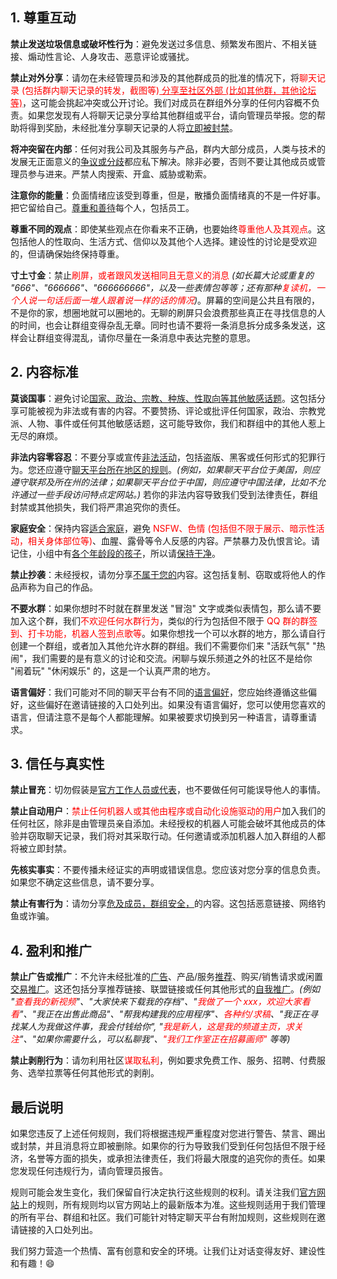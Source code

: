 ## 1. 尊重互动

**禁止发送垃圾信息或破坏性行为**：避免发送过多信息、频繁发布图片、不相关链接、煽动性言论、人身攻击、恶意评论或骚扰。

**禁止对外分享**：请勿在未经管理员和涉及的其他群成员的批准的情况下，将<span style="color:red;">聊天记录 (包括群内聊天记录的转发，截图等)<u> 分享至社区外部 (比如其他群，其他论坛等)</u></span>，这可能会挑起冲突或公开讨论。我们对成员在群组外分享的任何内容概不负责。如果您发现有人将聊天记录分享给其他群组或平台，请向管理员举报。您的帮助将得到奖励，未经批准分享聊天记录的人将<u>立即被封禁</u>。

**将冲突留在内部**：任何对我公司及其服务与产品，群内大部分成员，人类与技术的发展无正面意义的<u>争议或分歧</u>都应私下解决。除非必要，否则不要让其他成员或管理员参与进来。严禁人肉搜索、开盒、威胁或勒索。

**注意你的能量**：负面情绪应该受到尊重，但是，散播负面情绪真的不是一件好事。把它留给自己。<u>尊重和善待</u>每个人，包括员工。

**尊重不同的观点**：即使某些观点在你看来不正确，也要始终<span style="color:red;">尊重他人及其观点</span>。这包括他人的性取向、生活方式、信仰以及其他个人选择。建设性的讨论是受欢迎的，但请确保始终保持尊重。

**寸土寸金**：禁止<span style="color:red;">刷屏，或者跟风发送相同且无意义的消息</span> *(如长篇大论或重复的 "666"、"666666"、"666666666"，以及一些表情包等等；还有那种<span style="color:red;">复读机，一个人说一句话后面一堆人跟着说一样的话的情况</span>)*。屏幕的空间是公共且有限的，不是你的家，想圈地就可以圈地的。无聊的刷屏只会浪费那些真正在寻找信息的人的时间，也会让群组变得杂乱无章。同时也请不要将一条消息拆分成多条发送，这样会让群组变得混乱，请你尽量在一条消息中表达完整的意思。

## 2. 内容标准

**莫谈国事**：避免讨论<u>国家、政治、宗教、种族、性取向等其他敏感话题</u>。这包括分享可能被视为非法或有害的内容。不要赞扬、评论或批评任何国家，政治、宗教党派、人物、事件或任何其他敏感话题，这可能导致你，我们和群组中的其他人惹上无尽的麻烦。

**非法内容零容忍**：不要分享或宣传<u>非法活动</u>，包括盗版、黑客或任何形式的犯罪行为。您还应遵守<u>聊天平台所在地区的规则</u>。*(例如，如果聊天平台位于美国，则应遵守联邦及所在州的法律；如果聊天平台位于中国，则应遵守中国法律，比如不允许通过一些手段访问特点定网站。)* 若你的非法内容导致我们受到法律责任，群组封禁或其他损失，我们将严肃追究你的责任。

**家庭安全**：保持内容<u>适合家庭</u>，避免 <span style="color:red;">NSFW、色情 (包括但不限于展示、暗示性活动，相关身体部位等)</span>、血腥、露骨等令人反感的内容。严禁暴力及仇恨言论。请记住，小组中有<u>各个年龄段的孩子</u>，所以请<u>保持干净</u>。

**禁止抄袭**：未经授权，请勿分享<u>不属于您的</u>内容。这包括复制、窃取或将他人的作品声称为自己的作品。

**不要水群**：如果你想时不时就在群里发送 "冒泡" 文字或类似表情包，那么请不要加入这个群，我们<span style="color:red;">不欢迎任何水群行为</span>，类似的行为包括但不限于<span style="color:red;"> QQ 群的群签到、打卡功能，机器人签到点歌等</span>。如果你想找一个可以水群的地方，那么请自行创建一个群组，或者加入其他允许水群的群组。我们不需要你们来 "活跃气氛" "热闹"，我们需要的是有意义的讨论和交流。闲聊与娱乐频道之外的社区不是给你 "闹着玩" "休闲娱乐" 的，这是一个认真严肃的地方。

**语言偏好**：我们可能对不同的聊天平台有不同的<u>语言偏好</u>，您应始终遵循这些偏好，这些偏好在邀请链接的入口处列出。如果没有语言偏好，您可以使用您喜欢的语言，但请注意不是每个人都能理解。如果被要求切换到另一种语言，请尊重请求。

## 3. 信任与真实性

**禁止冒充**：切勿假装是<u>官方工作人员或代表</u>，也不要做任何可能误导他人的事情。

**禁止自动用户**：<span style="color:red;">禁止任何机器人或其他由程序或自动化设施驱动的用户</span>加入我们的任何社区，除非是由管理员亲自添加。未经授权的机器人可能会破坏其他成员的体验并窃取聊天记录，我们将对其采取行动。任何邀请或添加机器人加入群组的人都将被立即封禁。

**先核实事实**：不要传播未经证实的声明或错误信息。您应该对您分享的信息负责。如果您不确定这些信息，请不要分享。

**禁止有害行为**：请勿分享<u>危及成员，群组安全，</u>的内容。这包括恶意链接、网络钓鱼或诈骗。

## 4. 盈利和推广

**禁止广告或推广**：不允许未经批准的<u>广告</u>、产品/服务<u>推荐</u>、购买/销售请求或闲置<u>交易推广</u>。这还包括分享推荐链接、联盟链接或任何其他形式的<u>自我推广</u>。*(例如 "<span style="color:red;">查看我的新视频</span>"、"大家快来下载我的存档"、"<span style="color:red;">我做了一个 xxx，欢迎大家看看</span>"、"我正在出售此商品"、"帮我构建我的应用程序"、<span style="color:red;">各种约/求稿</span>、"我正在寻找某人为我做这件事，我会付钱给你", "<span style="color:red;">我是新人，这是我的频道主页，求关注</span>"、"如果你需要什么，可以私聊我"、<span style="color:red;">"我们工作室正在招募画师"</span> 等等)*

**禁止剥削行为**：请勿利用社区<span style="color:red;">谋取私利</span>，例如要求免费工作、服务、招聘、付费服务、选举拉票等任何其他形式的剥削。

## 最后说明

如果您违反了上述任何规则，我们将根据违规严重程度对您进行警告、禁言、踢出或封禁，并且消息将立即被删除。如果你的行为导致我们受到任何包括但不限于经济，名誉等方面的损失，或承担法律责任，我们将最大限度的追究你的责任。如果您发现任何违规行为，请向管理员报告。

规则可能会发生变化，我们保留自行决定执行这些规则的权利。请关注我们[官方网站](https://www.inkore.net/community)上的规则，所有规则均以官方网站上的最新版本为准。这些规则适用于我们管理的所有平台、群组和社区。我们可能针对特定聊天平台有附加规则，这些规则在邀请链接的入口处列出。

我们努力营造一个热情、富有创意和安全的环境。让我们让对话变得友好、建设性和有趣！😄